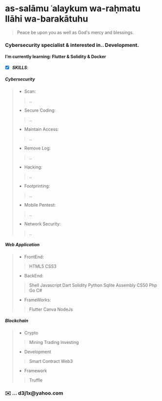 #  as-salāmu ʿalaykum wa-raḥmatu llāhi wa-barakātuhu

>  Peace be upon you as well as God's mercy and blessings.




<h3>Cybersecurity specialist & interested in.. Development.</h3>   


<h4> I’m currently learning: Flutter & Solidity & Docker</h4>

- [x] ***SKILLS***:


##### Cybersecurity


> - Scan:
>> ..
> - Secure Coding:
>> ..
> - Maintain Access:
>> ..  
> - Remove Log:
>> ..
> - Hacking:
>> ..
> - Footprinting:
>> .. 
> - Mobile Pentest:
>> ..
> - Network Security:
>> ..


##### Web Application 


> - FrontEnd:
>>HTML5 CSS3 
> - BackEnd:
>>Shell Javascript Dart Solidity Python Sqlite Assembly CS50 Php Go C#
> - FrameWorks:
>>Flutter Canva NodeJs  


##### Blockchain


> - Crypto
>> Mining Trading Investing
>
> - Development
>> Smart Contract  Web3
>
> - Framework 
>> Truffle






<h3>✉️ ... d3j1x@yahoo.com</h3> 






<!---
d3j1x/d3j1x is a ✨ special ✨ repository because its `README.md` (this file) appears on your GitHub profile.
You can click the Preview link to take a look at your changes.
--->
